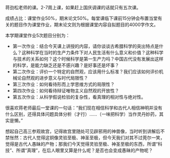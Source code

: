蒋劲松老师的课。2-7周上课，如果赶上国庆调课的话就只有五次课。

成绩占比：课堂作业50%，期末论文50%。每堂课临下课前15分钟会布置当堂有关的题目作为课堂作业，期末论文则为根据课堂内容自拟题目的4000字作文。

本学期课堂作业5次题目分别为：

- 第一次作业：结合今天课上讲授的内容，请你谈谈古希腊科学的突出特点是什么？这种科学在当时的生产力条件下对人民生活有什么意义和价值？这种科学与技术的关系如何？这个时候科学是第一生产力吗？中国古代没有发展出这样的科学，是能力缺乏还是不感兴趣？是好事还是坏事？
- 第二次作业：评价一个特定的自然观，应该用什么标准？我们应该如何评价机械论自然观的进步意义与时代局限性？
- 第三次作业：如何看待形而上学思维方式的局限性？
- 第四次作业：如何看待辩证唯物主义自然观的开放性？
- 第五次作业：从科学假说检验的复杂性，看真理的相对性与绝对性。

很喜欢蒋老师最后一堂课的一句话：“我们现在相信科学和古代人相信神明并没有什么区别，还得具体问题具体分析（才行）……（一味把科学）当作灵丹妙药，其实是懒。”

想起自己高三参观故宫，记得故宫里随处可见辟邪用的神兽像，当时听到讲解后不禁怅然：古代人觉得这铜像灵验至极、神圣至极，但今天我们对其不过莞尔一笑，觉得是古代人愚昧的产物；那我们今天觉得灵验至极、神圣至极的东西，所谓“科技”、所谓“真理”，在后人眼里又算是什么呢？是否也会变成愚昧的产物呢？
